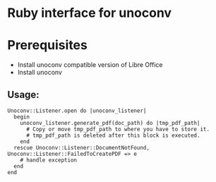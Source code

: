 # Ruby interface for unoconv

# Prerequisites

* Install unoconv compatible version of Libre Office
* Install unoconv

## Usage:
```
Unoconv::Listener.open do |unoconv_listener|
  begin
    unoconv_listener.generate_pdf(doc_path) do |tmp_pdf_path|
      # Copy or move tmp_pdf_path to where you have to store it.
      # tmp_pdf_path is deleted after this block is executed.
    end
  rescue Unoconv::Listener::DocumentNotFound, Unoconv::Listener::FailedToCreatePDF => e
    # handle exception
  end
end
```
